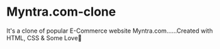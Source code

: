 # Myntra.com-clone
It's a clone of popular E-Commerce website Myntra.com......Created with HTML, CSS &amp; Some Love🥰
